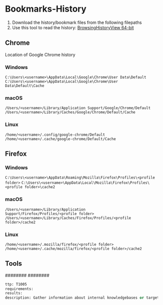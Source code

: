 # Bookmarks-History

1. Download the history/bookmark files from the following filepaths
2. Use this tool to read the history: [BrowsingHistoryView 64-bit](https://www.nirsoft.net/utils/browsinghistoryview-x64.zip)
   
## Chrome
Location of Google Chrome history
### Windows
`C:\Users\<username>\AppData\Local\Google\Chrome\User Data\Default`
`C:\Users\<username>\AppData\Local\Google\Chrome\User Data\Default\Cache`
### macOS
`/Users/<username>/Library/Application Support/Google/Chrome/Default`
`/Users/<username>/Library/Caches/Google/Chrome/Default/Cache`
### Linux
`/home/<username>/.config/google-chrome/Default`
`/home/<username>/.cache/google-chrome/Default/Cache`

## Firefox
### Windows
`C:\Users\<username>\AppData\Roaming\Mozilla\Firefox\Profiles\<profile folder>`
`C:\Users\<username>\AppData\Local\Mozilla\Firefox\Profiles\<profile folder>\cache2`
### macOS
`/Users/<username>/Library/Application Support/Firefox/Profiles/<profile folder>`
`/Users/<username>/Library/Caches/Firefox/Profiles/<profile folder>/cache2`
### Linux
`/home/<username>/.mozilla/firefox/<profile folder>`
`/home/<username>/.cache/mozilla/firefox/<profile folder>/cache2`

## Tools
########
########

```meta
ttp: T1005
requirements: 
results: 
description: Gather information about internal knowledgebases or target systems by reading the browsers history and bookmarks.
```
